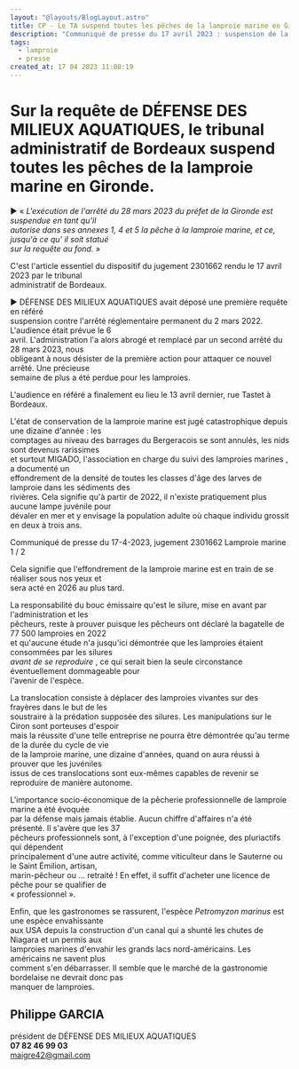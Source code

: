 ```yaml
---
layout: "@layouts/BlogLayout.astro"
title: CP - Le TA suspend toutes les pêches de la lamproie marine en Gironde
description: "Communiqué de presse du 17 avril 2023 : suspension de la pêche à la lamproie."
tags:
  - lamproie
  - presse
created_at: 17 04 2023 11:08:19
---
```

<!--StartFragment-->

# Sur la requête de DÉFENSE DES MILIEUX AQUATIQUES, le tribunal administratif de Bordeaux suspend toutes les pêches de la lamproie marine en Gironde.

► « *L'exécution de l'arrêté du 28 mars 2023 du préfet de la Gironde est suspendue en tant qu'il\
autorise dans ses annexes 1, 4 et 5 la pêche à la lamproie marine, et ce, jusqu'à ce qu' il soit statué\
sur la requête au fond.* »

C'est l'article essentiel du dispositif du jugement 2301662 rendu le 17 avril 2023 par le tribunal\
administratif de Bordeaux.

► DÉFENSE DES MILIEUX AQUATIQUES avait déposé une première requête en référé\
suspension contre l'arrêté réglementaire permanent du 2 mars 2022. L'audience était prévue le 6\
avril. L'administration l'a alors abrogé et remplacé par un second arrêté du 28 mars 2023, nous\
obligeant à nous désister de la première action pour attaquer ce nouvel arrêté. Une précieuse\
semaine de plus a été perdue pour les lamproies.

L'audience en référé a finalement eu lieu le 13 avril dernier, rue Tastet à Bordeaux.

L'état de conservation de la lamproie marine est jugé catastrophique depuis une dizaine d'année : les\
comptages au niveau des barrages du Bergeracois se sont annulés, les nids sont devenus rarissimes\
et surtout MIGADO, l'association en charge du suivi des lamproies marines , a documenté un\
effondrement de la densité de toutes les classes d'âge des larves de lamproie dans les sédiments des\
rivières. Cela signifie qu'à partir de 2022, il n'existe pratiquement plus aucune lampe juvénile pour\
dévaler en mer et y envisage la population adulte où chaque individu grossit en deux à trois ans.

Communiqué de presse du 17-4-2023, jugement 2301662 Lamproie marine 1 / 2

Cela signifie que l'effondrement de la lamproie marine est en train de se réaliser sous nos yeux et\
sera acté en 2026 au plus tard.

La responsabilité du bouc émissaire qu'est le silure, mise en avant par l'administration et les\
pêcheurs, reste à prouver puisque les pêcheurs ont déclaré la bagatelle de 77 500 lamproies en 2022\
et qu'aucune étude n'a jusqu'ici démontrée que les lamproies étaient consommées par les silures\
*avant de se reproduire* , ce qui serait bien la seule circonstance éventuellement dommageable pour\
l'avenir de l'espèce.

La translocation consiste à déplacer des lamproies vivantes sur des frayères dans le but de les\
soustraire à la prédation supposée des silures. Les manipulations sur le Ciron sont porteuses d'espoir\
mais la réussite d'une telle entreprise ne pourra être démontrée qu'au terme de la durée du cycle de vie\
de la lamproie marine, une dizaine d'années, quand on aura réussi à prouver que les juvéniles\
issus de ces translocations sont eux-mêmes capables de revenir se reproduire de manière autonome.

L'importance socio-économique de la pêcherie professionnelle de lamproie marine a été évoquée\
par la défense mais jamais établie. Aucun chiffre d'affaires n'a été présenté. Il s'avère que les 37\
pêcheurs professionnels sont, à l'exception d'une poignée, des pluriactifs qui dépendent\
principalement d'une autre activité, comme viticulteur dans le Sauterne ou le Saint Émilion, artisan,\
marin-pêcheur ou ... retraité ! En effet, il suffit d'acheter une licence de pêche pour se qualifier de\
« professionnel ».

Enfin, que les gastronomes se rassurent, l'espèce *Petromyzon marinus* est une espèce envahissante\
aux USA depuis la construction d'un canal qui a shunté les chutes de Niagara et un permis aux\
lamproies marines d'envahir les grands lacs nord-américains. Les américains ne savent plus\
comment s'en débarrasser. Il semble que le marché de la gastronomie bordelaise ne devrait donc pas\
manquer de lamproies.

## Philippe GARCIA

président de DÉFENSE DES MILIEUX AQUATIQUES\
**07 82 46 99 03**\
maigre42@gmail.com

<!--EndFragment-->